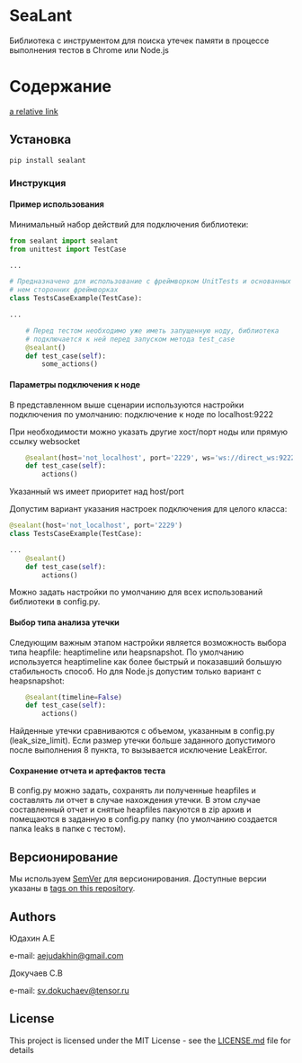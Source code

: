 # SeaLant

Библиотека с инструментом для поиска утечек памяти в процессе выполнения тестов 
в Chrome или Node.js

# Содержание
[a relative link](#Установка)

## Установка
```
pip install sealant
```


### Инструкция

#### Пример использования

Минимальный набор действий для подключения библиотеки:
```python
from sealant import sealant
from unittest import TestCase

...

# Предназначено для использование с фреймворком UnitTests и основанных на 
# нем сторонних фреймворках
class TestsCaseExample(TestCase):

...

    # Перед тестом необходимо уже иметь запущенную ноду, библиотека
    # подключается к ней перед запуском метода test_case
    @sealant()
    def test_case(self):
        some_actions()
```
#### Параметры подключения к ноде

В представленном выше сценарии используются настройки подключения по умолчанию:
подключение к ноде по localhost:9222

При необходимости можно указать другие хост/порт ноды или прямую
ccылку websocket
```python
    @sealant(host='not_localhost', port='2229', ws='ws://direct_ws:9222')
    def test_case(self):
        actions()
```
Указанный ws имеет приоритет над host/port

Допустим вариант указания настроек подключения для целого класса:
```python
@sealant(host='not_localhost', port='2229')
class TestsCaseExample(TestCase):

...
    @sealant()
    def test_case(self):
        actions()
```
Можно задать настройки по умолчанию для всех использований библиотеки 
в config.py.


#### Выбор типа анализа утечки

Следующим важным этапом настройки является возможность выбора типа heapfile:
heaptimeline или heapsnapshot. По умолчанию используется heaptimeline как
более быстрый и показавший большую стабильность способ. Но для Node.js
допустим только вариант с heapsnapshot:
```python
    @sealant(timeline=False)
    def test_case(self):
        actions()
```

Найденные утечки сравниваются с объемом, указанным в config.py (leak_size_limit).
Если размер утечки больше заданного допустимого после выполнения 8 пункта, то 
вызывается исключение LeakError.

#### Сохранение отчета и артефактов теста

В config.py можно задать, сохранять ли полученные heapfiles и составлять ли 
отчет в случае нахождения утечки. В этом случае составленный отчет и снятые 
heapfiles пакуются в zip архив и помещаются в заданную в config.py папку
(по умолчанию создается папка leaks в папке с тестом).

## Версионирование

Мы используем [SemVer](http://semver.org/) для версионирования. Доступные версии
указаны в  [tags on this repository](https://github.com/your/project/tags). 

## Authors

Юдахин А.Е
 
e-mail: aejudakhin@gmail.com


Докучаев С.В
    
e-mail: sv.dokuchaev@tensor.ru

## License

This project is licensed under the MIT License - see the [LICENSE.md](LICENSE.md) file for details

